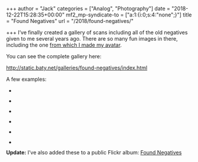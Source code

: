 +++
author = "Jack"
categories = ["Analog", "Photography"]
date = "2018-12-22T15:28:35+00:00"
mf2_mp-syndicate-to = ["a:1:{i:0;s:4:\"none\";}"]
title = "Found Negatives"
url = "/2018/found-negatives/"

+++
I&#8217;ve finally created a gallery of scans including all of the old negatives given to me several years ago. There are so many fun images in there, including the one [from which I made my avatar][1].

You can see the complete gallery here:

<http://static.baty.net/galleries/found-negatives/index.html>

A few examples:

<ul class="wp-block-gallery columns-2 is-cropped">
  <li class="blocks-gallery-item">
    <figure><a href="/img/2018/12/Found-Negative-Scan-095-1024x600.jpg"><img src="/img/2018/12/Found-Negative-Scan-095-1024x600.jpg" alt="" data-id="2196" data-link="https://jack.baty.net/?attachment_id=2196" class="wp-image-2196" srcset="/img/2018/12/Found-Negative-Scan-095-1024x600.jpg 1024w, /img/2018/12/Found-Negative-Scan-095-300x176.jpg 300w, /img/2018/12/Found-Negative-Scan-095-768x450.jpg 768w, /img/2018/12/Found-Negative-Scan-095-750x440.jpg 750w, /img/2018/12/Found-Negative-Scan-095.jpg 1600w" sizes="(max-width: 1024px) 100vw, 1024px" /></a></figure>
  </li>
  <li class="blocks-gallery-item">
    <figure><a href="/img/2018/12/Found-Negative-Scan-107-1024x604.jpg"><img src="/img/2018/12/Found-Negative-Scan-107-1024x604.jpg" alt="" data-id="2197" data-link="https://jack.baty.net/?attachment_id=2197" class="wp-image-2197" srcset="/img/2018/12/Found-Negative-Scan-107-1024x604.jpg 1024w, /img/2018/12/Found-Negative-Scan-107-300x177.jpg 300w, /img/2018/12/Found-Negative-Scan-107-768x453.jpg 768w, /img/2018/12/Found-Negative-Scan-107-750x443.jpg 750w, /img/2018/12/Found-Negative-Scan-107.jpg 1600w" sizes="(max-width: 1024px) 100vw, 1024px" /></a></figure>
  </li>
  <li class="blocks-gallery-item">
    <figure><a href="/img/2018/12/Found-Negative-Scan-114-1024x852.jpg"><img src="/img/2018/12/Found-Negative-Scan-114-1024x852.jpg" alt="" data-id="2198" data-link="https://jack.baty.net/?attachment_id=2198" class="wp-image-2198" srcset="/img/2018/12/Found-Negative-Scan-114-1024x852.jpg 1024w, /img/2018/12/Found-Negative-Scan-114-300x250.jpg 300w, /img/2018/12/Found-Negative-Scan-114-768x639.jpg 768w, /img/2018/12/Found-Negative-Scan-114-750x624.jpg 750w, /img/2018/12/Found-Negative-Scan-114.jpg 1600w" sizes="(max-width: 1024px) 100vw, 1024px" /></a></figure>
  </li>
  <li class="blocks-gallery-item">
    <figure><a href="/img/2018/12/Found-Negative-Scan-118-1024x739.jpg"><img src="/img/2018/12/Found-Negative-Scan-118-1024x739.jpg" alt="" data-id="2199" data-link="https://jack.baty.net/?attachment_id=2199" class="wp-image-2199" srcset="/img/2018/12/Found-Negative-Scan-118-1024x739.jpg 1024w, /img/2018/12/Found-Negative-Scan-118-300x217.jpg 300w, /img/2018/12/Found-Negative-Scan-118-768x554.jpg 768w, /img/2018/12/Found-Negative-Scan-118-750x541.jpg 750w, /img/2018/12/Found-Negative-Scan-118.jpg 1600w" sizes="(max-width: 1024px) 100vw, 1024px" /></a></figure>
  </li>
  <li class="blocks-gallery-item">
    <figure><a href="/img/2018/12/Found-Negative-Scan-129-1024x622.jpg"><img src="/img/2018/12/Found-Negative-Scan-129-1024x622.jpg" alt="" data-id="2200" data-link="https://jack.baty.net/?attachment_id=2200" class="wp-image-2200" srcset="/img/2018/12/Found-Negative-Scan-129-1024x622.jpg 1024w, /img/2018/12/Found-Negative-Scan-129-300x182.jpg 300w, /img/2018/12/Found-Negative-Scan-129-768x467.jpg 768w, /img/2018/12/Found-Negative-Scan-129-750x456.jpg 750w, /img/2018/12/Found-Negative-Scan-129.jpg 1600w" sizes="(max-width: 1024px) 100vw, 1024px" /></a></figure>
  </li>
  <li class="blocks-gallery-item">
    <figure><a href="/img/2018/12/Found-Negative-Scan-142-1024x675.jpg"><img src="/img/2018/12/Found-Negative-Scan-142-1024x675.jpg" alt="" data-id="2201" data-link="https://jack.baty.net/?attachment_id=2201" class="wp-image-2201" srcset="/img/2018/12/Found-Negative-Scan-142-1024x675.jpg 1024w, /img/2018/12/Found-Negative-Scan-142-300x198.jpg 300w, /img/2018/12/Found-Negative-Scan-142-768x506.jpg 768w, /img/2018/12/Found-Negative-Scan-142-750x495.jpg 750w, /img/2018/12/Found-Negative-Scan-142.jpg 1600w" sizes="(max-width: 1024px) 100vw, 1024px" /></a></figure>
  </li>
</ul>

**Update:** I&#8217;ve also added these to a public Flickr album: [Found Negatives][2]

 [1]: https://www.baty.net/avatar/
 [2]: https://www.flickr.com/photos/jbaty/albums/72157698585600360